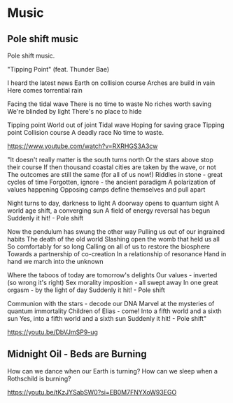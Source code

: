 # Music

## Pole shift music

Pole shift music.

"Tipping Point"
(feat. Thunder Bae)

I heard the latest news
Earth on collision course
Arches are build in vain
Here comes torrential rain

Facing the tidal wave
There is no time to waste
No riches worth saving
We're blinded by light
There's no place to hide

Tipping point
World out of joint
Tidal wave
Hoping for saving grace
Tipping point
Collision course
A deadly race
No time to waste.

https://www.youtube.com/watch?v=RXRHGS3A3cw

"It doesn't really matter is the south turns north
Or the stars above stop their course
If then thousand coastal cities are taken by the wave, or not
The outcomes are still the same (for all of us now!)
Riddles in stone - great cycles of time
Forgotten, ignore - the ancient paradigm
A polarization of values happening
Opposing camps define themselves and pull apart

Night turns to day, darkness to light
A doorway opens to quantum sight
A world age shift, a converging sun
A field of energy reversal has begun
Suddenly it hit! - Pole shift

Now the pendulum has swung the other way
Pulling us out of our ingrained habits
The death of the old world
Slashing open the womb that held us all
So comfortably for so long
Calling on all of us to restore the biosphere
Towards a partnership of co-creation
In a relationship of resonance
Hand in hand we march into the unknown

Where the taboos of today are tomorrow's delights
Our values - inverted (so wrong it's right)
Sex morality imposition - all swept away
In one great orgasm - by the light of day
Suddenly it hit! - Pole shift

Communion with the stars - decode our DNA
Marvel at the mysteries of quantum immortality
Children of Elias - come!
Into a fifth world and a sixth sun
Yes, into a fifth world and a sixth sun
Suddenly it hit! - Pole shift"

https://youtu.be/DbVJmSP9-ug

## Midnight Oil - Beds are Burning

How can we dance when our Earth is turning? How can we sleep when a Rothschild is burning?

https://youtu.be/tKzJYSabSW0?si=EB0M7FNYXoW93EGO

